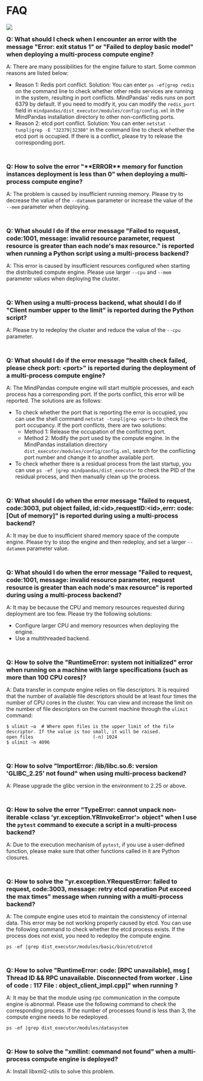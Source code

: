 # FAQ

<a href="https://gitee.com/mindspore/docs/blob/master/docs/mindpandas/docs/source_en/faq.md" target="_blank"><img src="https://mindspore-website.obs.cn-north-4.myhuaweicloud.com/website-images/r2.0/resource/_static/logo_source_en.png"></a>

<font size=3>**Q: What should I check when I encounter an error with the message "Error: exit status 1" or "Failed to deploy basic model" when deploying a multi-process compute engine?**</font>

A: There are many possibilities for the engine failure to start. Some common reasons are listed below:

- Reason 1: Redis port conflict.
   Solution: You can enter `ps -ef|grep redis` on the command line to check whether other redis services are running in the system, resulting in port conflicts. MindPandas' redis runs on port 6379 by default. If you need to modify it, you can modify the `redis_port` field in `mindpandas/dist_executor/modules/config/config.xml` in the MindPandas installation directory to other non-conflicting ports.
- Reason 2: etcd port conflict.
   Solution: You can enter `netstat -tunpl|grep -E "32379|32380"` in the command line to check whether the etcd port is occupied. If there is a conflict, please try to release the corresponding port.

<br/>

<font size=3>**Q: How to solve the error "\*\*ERROR\*\* memory for function instances deployment is less than 0" when deploying a multi-process compute engine?**</font>

A: The problem is caused by insufficient running memory. Please try to decrease the value of the `--datamem` parameter or increase the value of the `--mem` parameter when deploying.

<br/>

<font size=3>**Q: What should I do if the error message "Failed to request, code:1001, message: invalid resource parameter, request resource is greater than each node's max resource." is reported when running a Python script using a multi-process backend?**</font>

A: This error is caused by insufficient resources configured when starting the distributed compute engine. Please use larger `--cpu` and `--mem` parameter values when deploying the cluster.

<br/>

<font size=3>**Q: When using a multi-process backend, what should I do if "Client number upper to the limit" is reported during the Python script?**</font>

A: Please try to redeploy the cluster and reduce the value of the `--cpu` parameter.

<br/>

<font size=3>**Q: What should I do if the error message "health check failed, please check port: \<port>" is reported during the deployment of a multi-process compute engine?**</font>

A: The MindPandas compute engine will start multiple processes, and each process has a corresponding port. If the ports conflict, this error will be reported. The solutions are as follows:

- To check whether the port that is reporting the error is occupied, you can use the shell command `netstat -tunpl|grep <port>` to check the port occupancy. If the port conflicts, there are two solutions:
     - Method 1: Release the occupation of the conflicting port.
     - Method 2: Modify the port used by the compute engine. In the MindPandas installation directory `dist_executor/modules/config/config.xml`, search for the conflicting port number and change it to another available port.
- To check whether there is a residual process from the last startup, you can use `ps -ef |grep mindpandas/dist_executor` to check the PID of the residual process, and then manually clean up the process.

<br/>

<font size=3>**Q: What should I do when the error message "failed to request, code:3003, put object failed, id:\<id>,requestID:\<id>,errr: code:[Out of memory]" is reported during using a multi-process backend?**</font>

A: It may be due to insufficient shared memory space of the compute engine. Please try to stop the engine and then redeploy, and set a larger `--datamem` parameter value.

<br/>

<font size=3>**Q: What should I do when the error message "Failed to request, code:1001, message: invalid resource parameter, request resource is greater than each node's max resource" is reported during using a multi-process backend?**</font>

A: It may be because the CPU and memory resources requested during deployment are too few. Please try the following solutions:

- Configure larger CPU and memory resources when deploying the engine.
- Use a multithreaded backend.

<br/>

<font size=3>**Q: How to solve the "RuntimeError: system not initialized" error when running on a machine with large specifications (such as more than 100 CPU cores)?**</font>

A: Data transfer in compute engine relies on file descriptors. It is required that the number of available file descriptors should be at least four times the number of CPU cores in the cluster. You can view and increase the limit on the number of file descriptors on the current machine through the `ulimit` command:

```shell
$ ulimit –a  # Where open files is the upper limit of the file descriptor. If the value is too small, it will be raised.
open files                      (-n) 1024
$ ulimit -n 4096
```

<br/>

<font size=3>**Q: How to solve "ImportError: /lib/libc.so.6: version 'GLIBC_2.25' not found" when using multi-process backend?**</font>

A: Please upgrade the glibc version in the environment to 2.25 or above.

<br/>

<font size=3>**Q: How to solve the error "TypeError: cannot unpack non-iterable <class 'yr.exception.YRInvokeError'> object" when I use the `pytest` command to execute a script in a multi-process backend?**</font>

A: Due to the execution mechanism of `pytest`, if you use a user-defined function, please make sure that other functions called in it are Python closures.

<br/>

<font size=3>**Q: How to solve the "yr.exception.YRequestError: failed to request, code:3003, message: retry etcd operation Put exceed the max times" message when running with a multi-process backend?**</font>

A: The compute engine uses etcd to maintain the consistency of internal data. This error may be not working properly caused by etcd. You can use the following command to check whether the etcd process exists. If the process does not exist, you need to redeploy the compute engine.

```shell
ps -ef |grep dist_executor/modules/basic/bin/etcd/etcd
```

<br/>

<font size=3>**Q: How to solve "RuntimeError: code: [RPC unavailable], msg [ Thread ID && RPC unavailable. Disconnected from worker . Line of code : 117 File : object_client_impl.cpp]" when running ?**</font>

A: It may be that the module using rpc communication in the compute engine is abnormal. Please use the following command to check the corresponding process. If the number of processes found is less than 3, the compute engine needs to be redeployed.

```shell
ps -ef |grep dist_executor/modules/datasystem
```

<br/>

<font size=3>**Q: How to solve the "xmllint: command not found" when a multi-process compute engine is deployed?**</font>

A: Install libxml2-utils to solve this problem.
